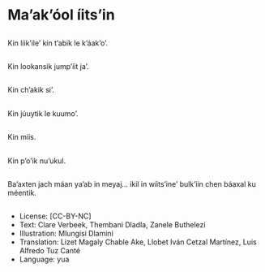 # Ma’ak’óol íits’in

##
Kin líik’ile’ kin t’abik le k’áak’o’.

##
Kin lookansik jump’íit ja’.

##
Kin ch’akik si’.

##
Kin júuytik le kuumo’.

##
Kin míis.

##
Kin p’o’ik nu’ukul.

##
Ba’axten jach máan ya’ab in meyaj… ikil in wíits’ine’ bulk’iin chen báaxal ku méentik.

##
* License: [CC-BY-NC]
* Text: Clare Verbeek, Thembani Dladla, Zanele Buthelezi
* Illustration: Mlungisi Dlamini
* Translation: Lizet Magaly Chable Ake, Llobet Iván Cetzal Martínez, Luis Alfredo Tuz Canté
* Language: yua
